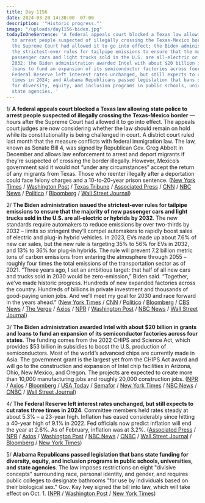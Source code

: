 ```yaml
---
title: Day 1156
date: 2024-03-20 14:30:00 -07:00
description: '"Historic progress."'
image: "/uploads/day1156-biden.jpg"
todayInOneSentence: 'A federal appeals court blocked a Texas law allowing state police
  to arrest people suspected of illegally crossing the Texas-Mexico border hours after
  the Supreme Court had allowed it to go into effect; the Biden administration issued
  the strictest-ever rules for tailpipe emissions to ensure that the majority of new
  passenger cars and light trucks sold in the U.S. are all-electric or hybrids by
  2032; the Biden administration awarded Intel with about $20 billion in grants and
  loans to fund an expansion of its semiconductor factories across four states; the
  Federal Reserve left interest rates unchanged, but still expects to cut rates three
  times in 2024; and Alabama Republicans passed legislation that bans state funding
  for diversity, equity, and inclusion programs in public schools, universities, and
  state agencies. '
---
```


1/ **A federal appeals court blocked a Texas law allowing state police to arrest people suspected of illegally crossing the Texas-Mexico border** — hours after the Supreme Court had allowed it to go into effect. The appeals court judges are now considering whether the law should remain on hold while its constitutionality is being challenged in court. A district court ruled last month that the measure conflicts with federal immigration law. The law, known as Senate Bill 4, was signed by Republican Gov. Greg Abbott in December and allows law enforcement to arrest and deport migrants if they’re suspected of crossing the border illegally. However, Mexico’s government said it would not “under any circumstances” accept the return of any migrants from Texas. Those who reenter illegally after a deportation could face felony charges and a 10-to-20-year prison sentence. ([New York Times](https://www.nytimes.com/live/2024/03/20/us/texas-immigration-law-sb4) / [Washington Post](https://www.washingtonpost.com/immigration/2024/03/20/texas-immigration-law-sb4-appeals-court/) / [Texas Tribune](https://www.texastribune.org/2024/03/20/texas-immigration-law-court-hearing/) / [Associated Press](https://apnews.com/article/supreme-court-migrant-arrests-texas-13ffaed316d16f42e928f6958f0658f2) / [CNN](https://www.cnn.com/2024/03/19/politics/texas-immigration-law-blocked-appeals) / [NBC News](https://www.nbcnews.com/politics/immigration/appeals-court-blocks-texas-immigration-law-supreme-court-action-rcna144193) / [Politico](https://www.politico.com/news/2024/03/19/texas-arrest-migrants-supreme-court-mexico-border-00147825) / [Bloomberg](https://www.bloomberg.com/news/articles/2024-03-20/texas-deportation-law-gets-skeptical-reception-from-key-judge?srnd=politics-vp&sref=MIBMEEoj) / [Wall Street Journal](https://www.wsj.com/us-news/law/appeals-court-judges-question-both-sides-on-texas-immigration-law-8bf64de4?mod=hp_lead_pos5))

2/ **The Biden administration issued the strictest-ever rules for tailpipe emissions to ensure that the majority of new passenger cars and light trucks sold in the U.S. are all-electric or hybrids by 2032**. The new standards require automakers to reduce emissions by over two-thirds by 2032 – limits so stringent they’ll compel automakers to rapidly boost sales of electric and plug-in hybrid vehicles. In 2023, EVs made up about 7.6% of new car sales, but the new rule is targeting 35% to 56% for EVs in 2032, and 13% to 36% for plug-in hybrids. The rule will prevent 7.2 billion metric tons of carbon emissions from entering the atmosphere through 2055 – roughly four times the total emissions of the transportation sector as of 2021. “Three years ago, I set an ambitious target: that half of all new cars and trucks sold in 2030 would be zero-emission,” Biden said. “Together, we’ve made historic progress. Hundreds of new expanded factories across the country. Hundreds of billions in private investment and thousands of good-paying union jobs. And we’ll meet my goal for 2030 and race forward in the years ahead.” ([New York Times](https://www.nytimes.com/2024/03/20/climate/biden-phase-out-gas-cars.html) / [CNN](https://www.cnn.com/2024/03/20/climate/epa-biden-electric-cars) / [Politico](https://www.politico.com/news/2024/03/20/bidens-regulators-poised-to-issue-rule-meant-to-drive-electric-car-sales-00148019) / [Bloomberg](https://www.bloomberg.com/news/articles/2024-03-20/biden-set-to-boost-electric-car-sales-with-new-epa-rule?sref=MIBMEEoj) / [CBS News](https://www.cbsnews.com/news/epa-new-rules-carbon-emissions-boosts-electric-vehicles-hybrids/) / [The Verge](https://www.theverge.com/2024/3/20/24106638/biden-epa-vehicle-emissions-final-standards-electric-hybrid) / [Axios](https://www.axios.com/2024/03/20/epa-emissions-electric-vehicles) / [NPR](https://www.npr.org/2024/03/20/1239092833/biden-epa-auto-emissions-evs) / [Washington Post](https://www.washingtonpost.com/climate-environment/2024/03/20/biden-car-emissions-rules/) / [NBC News](https://www.nbcnews.com/science/environment/epa-issues-new-rules-aimed-cutting-carbon-emissions-boosting-electric-rcna144172) / [Wall Street Journal](https://www.wsj.com/business/autos/bidens-epa-adopts-less-aggressive-rollout-of-vehicle-emissions-rules-b8606182?mod=hp_lead_pos4))

3/ **The Biden administration awarded Intel with about $20 billion in grants and loans to fund an expansion of its semiconductor factories across four states**. The funding comes from the 2022 CHIPS and Science Act, which provides $53 billion in subsidies to boost the U.S. production of semiconductors. Most of the world’s advanced chips are currently made in Asia. The government grant is the largest yet from the CHIPS Act award and will go to the construction and expansion of Intel chip facilities in Arizona, Ohio, New Mexico, and Oregon. The projects are expected to create more than 10,000 manufacturing jobs and roughly 20,000 construction jobs. ([NPR](https://www.npr.org/2024/03/20/1239533039/biden-chips-arizona-intel) / [Axios](https://www.axios.com/2024/03/20/biden-intel-chips-arizona) / [Bloomberg](https://www.bloomberg.com/news/articles/2024-03-20/intel-wins-almost-20-billion-in-chips-incentives-for-us-plants?sref=MIBMEEoj) / [USA Today](https://www.usatoday.com/story/news/politics/2024/03/20/biden-arizona-8-5-billion-intel-semiconductor-plant/73039126007/) / [Semafor](https://www.semafor.com/article/03/20/2024/biden-admin-awards-20b-to-intel-for-advanced-chips) / [New York Times](https://www.nytimes.com/2024/03/20/us/politics/chips-act-grant-intel.html) / [NBC News](https://www.nbcnews.com/politics/economics/biden-tout-government-investing-85b-intels-computer-chip-plants-four-s-rcna144216) / [CNBC](https://www.cnbc.com/2024/03/20/intel-awarded-up-to-8point5-billion-from-chips-act-with-loans-available.html) / [Wall Street Journal](https://www.wsj.com/tech/intel-gets-8-5-billion-award-for-u-s-chip-plant-construction-4b3c42ec?mod=lead_feature_below_a_pos1))

4/ **The Federal Reserve left interest rates unchanged, but still expects to cut rates three times in 2024**. Committee members held rates steady at about 5.3% – a 23-year high. Inflation has eased considerably since hitting a 40-year high of 9.1% in 2022. Fed officials now predict inflation will end the year at 2.6%. As of February, inflation was at 3.2%. ([Associated Press](https://apnews.com/article/federal-reserve-inflation-prices-interest-rates-cuts-502ced8f228ee469f84fc6f2eeea6e3e) / [NPR](https://www.npr.org/2024/03/20/1239535703/federal-reserve-interest-interest-rates-inflation-powell-fed) / [Axios](https://www.axios.com/2024/03/20/fed-interest-rate-announcement-march-2024) / [Washington Post](https://www.washingtonpost.com/business/2024/03/20/fed-interest-rates-decision-inflation-fomc/) / [NBC News](https://www.nbcnews.com/business/economy/interest-rates-when-will-they-come-down-march-2024-federal-reserve-rcna144066) / [CNBC](https://www.cnbc.com/2024/03/20/fed-meeting-today-live-updates-on-march-fed-rate-decision.html) / [Wall Street Journal](https://www.wsj.com/economy/central-banking/fed-officials-still-see-three-cuts-this-year-0b039532) / [Bloomberg](https://www.bloomberg.com/news/live-blog/2024-03-20/fomc-rate-decision-and-fed-chair-news-conference?srnd=homepage-americas&sref=MIBMEEoj) / [New York Times](https://www.nytimes.com/live/2024/03/20/business/fed-meeting-interest-rates))

5/ **Alabama Republicans passed legislation that bans state funding for diversity, equity, and inclusion programs in public schools, universities, and state agencies**. The law imposes restrictions on eight "divisive concepts" surrounding race, personal identity, and gender, and requires public colleges to designate bathrooms "for use by individuals based on their biological sex." Gov. Kay Ivey signed the bill into law, which will take effect on Oct. 1. ([NPR](https://www.npr.org/2024/03/20/1239635678/alabama-dei-funding-ban-divisive-concepts) / [Washington Post](https://www.washingtonpost.com/education/2024/03/20/alabama-dei-bill/) / [New York Times](https://www.nytimes.com/2024/03/19/us/politics/alabama-dei-bill.html))
